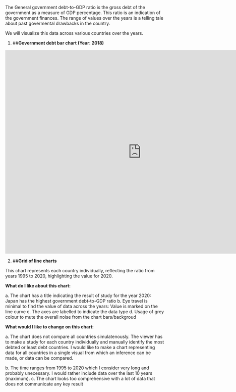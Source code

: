 The General government debt-to-GDP ratio is the gross debt of the government as a measure of GDP percentage. This ratio is an indication of the government finances. The range of values over the years is a telling tale about past govermental drawbacks in the country.

We will visualize this data across various countries over the years.

1. ##__Government debt bar chart (Year: 2018)__

<iframe src="https://data.oecd.org/chart/6vmX" width="860" height="645" style="border: 0" mozallowfullscreen="true" webkitallowfullscreen="true" allowfullscreen="true"><a href="https://data.oecd.org/chart/6vmX" target="_blank">OECD Chart: General government debt, Total, % of GDP, Annual, 2018</a></iframe>

2. ##__Grid of line charts__

This chart represents each country individually, reflecting the ratio from years 1995 to 2020, highlighting the value for 2020.

<div class="flourish-embed flourish-chart" data-src="visualisation/7678272"><script src="https://public.flourish.studio/resources/embed.js"></script></div>

**What do I like about this chart:**

a. The chart has a title indicating the result of study for the year 2020: Japan has the highest government debt-to-GDP ratio
b. Eye travel is minimal to find the value of data across the years: Value is marked on the line curve
c. The axes are labelled to indicate the data type
d. Usage of grey colour to mute the overall noise from the chart bars/backgroud

**What would I like to change on this chart:**

a. The chart does not compare all countries simulatenously. The viewer has to make a study for each country individually and manually identify the most debted or least debt countries. I would like to make a chart representing data for all countries in a single visual from which an inference can be made, or data can be compared.

b. The time ranges from 1995 to 2020 which I consider very long and probably unecessary. I would rather include data over the last 10 years (maximum). 
c. The chart looks too comprehensive with a lot of data that does not communicate any key result



